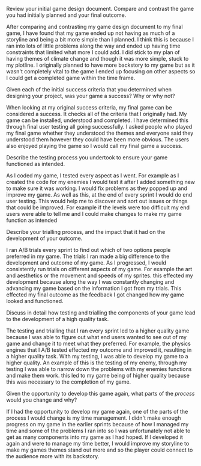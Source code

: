 Review your initial game design document. Compare and contrast the game you had initially planned and your final outcome. 

After comparing and contrasting my game design document to my final game, I have found that my game ended up not having as much of a storyline and being a bit more simple than I planned. I think this is because I ran into lots of little problems along the way and ended up having time constraints that limited what more I could add. I did stick to my plan of having themes of climate change and though it was more simple, stuck to my plotline. I originally planned to have more backstory to my game but as it wasn't completely vital to the game I ended up focusing on other aspects so I could get a completed game within the time frame.

Given each of the initial success criteria that you determined when designing your project, was your game a success? Why or why not? 

When looking at my original success criteria, my final game can be considered a success. It checks all of the criteria that I originally had. My game can be installed, understood and completed. I have determined this through final user testing all going successfully. I asked people who played my final game whether they understood the themes and everyone said they understood them however they could have been more obvious. The users also enjoyed playing the game so I would call my final game a success.


Describe the testing process you undertook to ensure your game functioned as intended. 

As I coded my game, I tested every aspect as I went. For example as I created the code for my enemies I would test it after I added something new to make sure it was working. I would fix problems as they popped up and improve my game. As well as this, at the end of every sprint I would do end user testing. This would help me to discover and sort out issues or things that could be improved. For example if the levels were too difficult my end users were able to tell me and I could make changes to make my game function as intended

Describe your trialling process, and the impact that it had on the development of your outcome. 

I ran A/B trials every sprint to find out which of two options people preferred in my game. The trials I ran made a big difference to the development and outcome of my game. As I progressed, I would consistently run trials on different aspects of my game. For example the art and aesthetics or the movement and speeds of my sprites. this effected my development because along the way I was constantly changing and advancing my game based on the information I got from my trials. This effected my final outcome as the feedback I got changed how my game looked and functioned.

Discuss in detail how testing and trialling the components of your game lead to the development of a high quality task. 

The testing and trialling that I ran every sprint led to a higher quality game because I was able to figure out what end users wanted to see out of my game and change it to meet what they preferred. For example, the physics engines that I A/B tested effected my outcome and improved it, resulting in a higher quality task. With my testing, I was able to develop my game to a higher quality. An example of this is the testing of my enemy, through my testing I was able to narrow down the problems with my enemies functions and make them work. this led to my game being of higher quality because this was necessary to the completion of my game.

Given the opportunity to develop this game again, what parts of the *process* would you change and why?

If I had the opportunity to develop my game again, one of the parts of the process I would change is my time management. I didn't make enough progress on my game in the earlier sprints because of how I managed my time and some of the problems I ran into so I was unfortunately not able to get as many components into my game as I had hoped. If I developed it again and were to manage my time better, I would improve my storyline to make my games themes stand out more and so the player could connect to the audience more with its backstory. 
